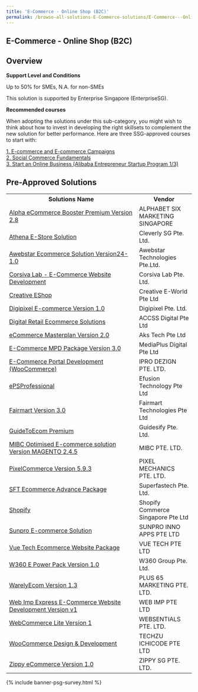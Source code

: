 ```yaml
---
title: 'E-Commerce - Online Shop (B2C)'
permalink: /browse-all-solutions-E-Commerce-solutions/E-Commerce---Online-Shop--B2C-
---
```


## E-Commerce - Online Shop (B2C)
## Overview

**Support Level and Conditions**

Up to 50% for SMEs, N.A. for non-SMEs

This solution is supported by Enterprise Singapore (EnterpriseSG).

**Recommended courses**

When adopting the solutions under this sub-category, you might wish to think about how to invest in developing the right skillsets to complement the new solution for better performance. Here are three SSG-approved courses to start with:

<a href='https://sfec.enterprisejobskills.gov.sg/Course_Internet/CourseDetail.aspx?CoursesReferenceNumber=TGS-2021003549'  target='_blank' rel='noopener'>1. E-commerce and E-commerce Campaigns </a><br>
<a href='https://sfec.enterprisejobskills.gov.sg/Course_Internet/CourseDetail.aspx?CoursesReferenceNumber=TGS-2021009012'  target='_blank' rel='noopener'>2. Social Commerce Fundamentals</a><br>
<a href='https://sfec.enterprisejobskills.gov.sg/Course_Internet/CourseDetail.aspx?CoursesReferenceNumber=TGS-2017500393'  target='_blank' rel='noopener'>3. Start an Online Business (Alibaba Entrepreneur Startup Program 1/3)</a><br>

## Pre-Approved Solutions

<table>
<tr>
<th style='width: auto;'><b>Solutions Name</b></th>
<th style='width: 30%;'><b>Vendor</b></th>
</tr>
<tr>
<td><a href='/productivity-solutions-grant/solutionrepo/53322628K-Alph-Commrc-Boostr-Prmum-v-28-G' target='_blank'>Alpha eCommerce Booster Premium Version 2.8</a><br></td>
<td>ALPHABET SIX MARKETING SINGAPORE</td>
</tr>
<tr>
<td><a href='/productivity-solutions-grant/solutionrepo/201734623N-Athn-EStor-SLN-G' target='_blank'>Athena E-Store Solution</a><br></td>
<td>Cleverly SG Pte. Ltd.</td>
</tr>
<tr>
<td><a href='/productivity-solutions-grant/solutionrepo/201811373M-Awbstr-Ecommrc-SLN-v2410-G' target='_blank'>Awebstar Ecommerce Solution Version24-1.0</a><br></td>
<td>Awebstar Technologies Pte.Ltd.</td>
</tr>
<tr>
<td><a href='/productivity-solutions-grant/solutionrepo/201701817K-Corsv-Lb-ECommrc-Wbst-Dv-G' target='_blank'>Corsiva Lab - E-Commerce Website Development</a><br></td>
<td>Corsiva Lab Pte. Ltd.</td>
</tr>
<tr>
<td><a href='/productivity-solutions-grant/solutionrepo/200200017N-Crtv-EShop-G' target='_blank'>Creative EShop</a><br></td>
<td>Creative E-World Pte Ltd</td>
</tr>
<tr>
<td><a href='/productivity-solutions-grant/solutionrepo/202033959E-Dgpxl-Ecommrc-v-10-G' target='_blank'>Digipixel E-commerce Version 1.0</a><br></td>
<td>Digipixel Pte. Ltd.</td>
</tr>
<tr>
<td><a href='/productivity-solutions-grant/solutionrepo/202106150H-Dgtl-Rtl-Ecommrc-SLNs-G' target='_blank'>Digital Retail Ecommerce Solutions</a><br></td>
<td>ACCSS Digital Pte Ltd</td>
</tr>
<tr>
<td><a href='/productivity-solutions-grant/solutionrepo/201535836W-Commrc-Mstrpln-v-20-G' target='_blank'>eCommerce Masterplan Version 2.0</a><br></td>
<td>Aks Tech Pte Ltd</td>
</tr>
<tr>
<td><a href='/productivity-solutions-grant/solutionrepo/201329629H-ECommrc-MPD-Pckg-v-30-G' target='_blank'>E-Commerce MPD Package Version 3.0</a><br></td>
<td>MediaPlus Digital Pte Ltd</td>
</tr>
<tr>
<td><a href='/productivity-solutions-grant/solutionrepo/201529118Z-ECommrc-Portl-Dv-WooCommrc-G' target='_blank'>E-Commerce Portal Development (WooCommerce)</a><br></td>
<td>IPRO DEZIGN PTE. LTD.</td>
</tr>
<tr>
<td><a href='/productivity-solutions-grant/solutionrepo/201216251K-PSProfssonl-G' target='_blank'>ePSProfessional</a><br></td>
<td>Efusion Technology Pte Ltd</td>
</tr>
<tr>
<td><a href='/productivity-solutions-grant/solutionrepo/202036105K-Frmrt-v-30-G' target='_blank'>Fairmart Version 3.0</a><br></td>
<td>Fairmart Technologies Pte Ltd</td>
</tr>
<tr>
<td><a href='/productivity-solutions-grant/solutionrepo/202012036D-GudToEcom-Prmum-G' target='_blank'>GuideToEcom Premium</a><br></td>
<td>Guidesify Pte. Ltd.</td>
</tr>
<tr>
<td><a href='/productivity-solutions-grant/solutionrepo/201319042M-MIBC-Optmsd-Ecommrc-SLN-v-MAGENTO-245-G' target='_blank'>MIBC Optimised E-commerce solution Version MAGENTO 2.4.5</a><br></td>
<td>MIBC PTE. LTD.</td>
</tr>
<tr>
<td><a href='/productivity-solutions-grant/solutionrepo/201840067W-PxlCommrc-v-593-G' target='_blank'>PixelCommerce Version 5.9.3</a><br></td>
<td>PIXEL MECHANICS PTE. LTD.</td>
</tr>
<tr>
<td><a href='/productivity-solutions-grant/solutionrepo/201414976G-SFT-Ecommrc-Advnc-Pckg-G' target='_blank'>SFT Ecommerce Advance Package</a><br></td>
<td>Superfastech Pte. Ltd.</td>
</tr>
<tr>
<td><a href='/productivity-solutions-grant/solutionrepo/201736986Z-Shopfy-G' target='_blank'>Shopify</a><br></td>
<td>Shopify Commerce Singapore Pte Ltd</td>
</tr>
<tr>
<td><a href='/productivity-solutions-grant/solutionrepo/201723984K-Sunpro-Ecommrc-SLN-G' target='_blank'>Sunpro E-commerce Solution</a><br></td>
<td>SUNPRO INNO APPS PTE LTD</td>
</tr>
<tr>
<td><a href='/productivity-solutions-grant/solutionrepo/201608054D-Vu-Tch-Ecommrc-Wbst-Pckg-G' target='_blank'>Vue Tech Ecommerce Website Package</a><br></td>
<td>VUE TECH PTE LTD</td>
</tr>
<tr>
<td><a href='/productivity-solutions-grant/solutionrepo/201842642W-W360-E-Powr-Pck-v-10-G' target='_blank'>W360 E Power Pack Version 1.0</a><br></td>
<td>W360 Group Pte. Ltd.</td>
</tr>
<tr>
<td><a href='/productivity-solutions-grant/solutionrepo/201729553C-WrlyEcom-v-13-G' target='_blank'>WarelyEcom Version 1.3</a><br></td>
<td>PLUS 65 MARKETING PTE. LTD.</td>
</tr>
<tr>
<td><a href='/productivity-solutions-grant/solutionrepo/201402351H-Wb-Imp-Exprss-ECommrc-Wbst-Dv-v-v1-G' target='_blank'>Web Imp Express E-Commerce Website Development Version v1</a><br></td>
<td>WEB IMP PTE LTD</td>
</tr>
<tr>
<td><a href='/productivity-solutions-grant/solutionrepo/201736601Z-WbCommrc-Lt-v-1-G' target='_blank'>WebCommerce Lite Version 1</a><br></td>
<td>WEBSENTIALS PTE. LTD.</td>
</tr>
<tr>
<td><a href='/productivity-solutions-grant/solutionrepo/202011295C-WooCommrc-Dsgn-&-Dv-G' target='_blank'>WooCommerce Design & Development</a><br></td>
<td>TECHZU ICHICODE PTE LTD</td>
</tr>
<tr>
<td><a href='/productivity-solutions-grant/solutionrepo/200915846D-Zppy-Commrc-v-10-G' target='_blank'>Zippy eCommerce Version 1.0</a><br></td>
<td>ZIPPY SG PTE. LTD.</td>
</tr>
</table>

{% include banner-psg-survey.html %}
